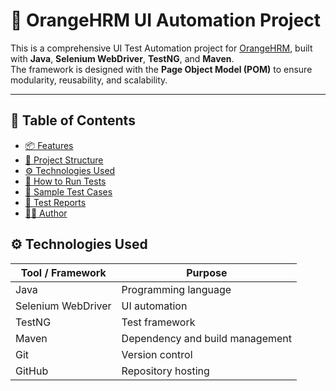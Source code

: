 # 🚀 OrangeHRM UI Automation Project

This is a comprehensive UI Test Automation project for [OrangeHRM](https://www.orangehrm.com/), built with **Java**, **Selenium WebDriver**, **TestNG**, and **Maven**.  
The framework is designed with the **Page Object Model (POM)** to ensure modularity, reusability, and scalability.

---

## 📌 Table of Contents

- [📦 Features](#-features)
- [🧱 Project Structure](#-project-structure)
- [⚙️ Technologies Used](#️-technologies-used)
- [🚀 How to Run Tests](#-how-to-run-tests)
- [🧪 Sample Test Cases](#-sample-test-cases)
- [📁 Test Reports](#-test-reports)
- [🧑‍💻 Author](#-author)


## ⚙️ Technologies Used

| Tool / Framework      | Purpose                         |
|-----------------------|----------------------------------|
| Java                  | Programming language             |
| Selenium WebDriver    | UI automation                    |
| TestNG                | Test framework                   |
| Maven                 | Dependency and build management  |
| Git                   | Version control                  |
| GitHub                | Repository hosting               |

